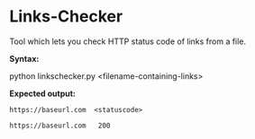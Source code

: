 # Links-Checker
Tool which lets you check HTTP status code of links from a file. 

**Syntax:**

python linkschecker.py \<filename-containing-links\>

**Expected output:**

`https://baseurl.com  <statuscode>`

`https://baseurl.com   200`
